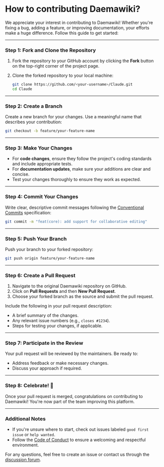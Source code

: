 # How to contributing Daemawiki?

We appreciate your interest in contributing to Daemawiki! Whether you're fixing a bug, adding a feature, or improving documentation, your efforts make a huge difference. Follow this guide to get started:

---

### **Step 1: Fork and Clone the Repository**

1. Fork the repository to your GitHub account by clicking the **Fork** button on the top-right corner of the project page.
2. Clone the forked repository to your local machine:
    
    ```bash
    git clone https://github.com/<your-username>/Claude.git
    cd Claude
    ```
    

---

### **Step 2: Create a Branch**

Create a new branch for your changes. Use a meaningful name that describes your contribution:

```bash
git checkout -b feature/your-feature-name
```

---

### **Step 3: Make Your Changes**

- For **code changes**, ensure they follow the project's coding standards and include appropriate tests.
- For **documentation updates**, make sure your additions are clear and concise.
- Test your changes thoroughly to ensure they work as expected.

---

### **Step 4: Commit Your Changes**

Write clear, descriptive commit messages following the [Conventional Commits](https://www.conventionalcommits.org/en/v1.0.0/) specification:

```bash
git commit -m "feat(core): add support for collaborative editing"
```

---

### **Step 5: Push Your Branch**

Push your branch to your forked repository:

```bash
git push origin feature/your-feature-name
```

---

### **Step 6: Create a Pull Request**

1. Navigate to the original Daemawiki repository on GitHub.
2. Click on **Pull Requests** and then **New Pull Request**.
3. Choose your forked branch as the source and submit the pull request.

Include the following in your pull request description:

- A brief summary of the changes.
- Any relevant issue numbers (e.g., `closes #1234`).
- Steps for testing your changes, if applicable.

---

### **Step 7: Participate in the Review**

Your pull request will be reviewed by the maintainers. Be ready to:

- Address feedback or make necessary changes.
- Discuss your approach if required.

---

### **Step 8: Celebrate! 🎉**

Once your pull request is merged, congratulations on contributing to Daemawiki! You're now part of the team improving this platform.

---

### Additional Notes

- If you're unsure where to start, check out issues labeled `good first issue` or `help wanted`.
- Follow the [Code of Conduct](https://www.notion.so/Code-of-Conduct-for-Daemawiki-fb16b504a0b2465dbb6018e0f516ea40?pvs=21) to ensure a welcoming and respectful environment.

For any questions, feel free to create an issue or contact us through the [discussion forum](https://github.com/daemawiki/Claude/discussions).
